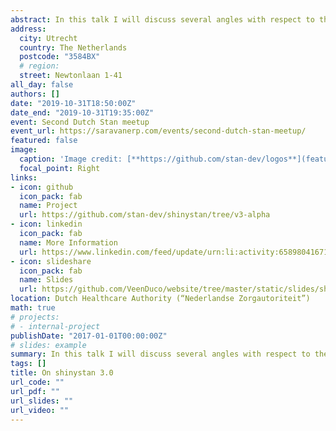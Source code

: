 ```yaml
---
abstract: In this talk I will discuss several angles with respect to the new version of shinystan that is being developed. From a user’s perspective I will explain some new features, including report generation. I discuss how some new features might be useful for teaching Bayesian statistics and stan in particular. We will discuss diagnosing your model, finding relevant issues, and how shinystan can help make those tasks easier. From a development perspective I explain the reason to restructure the backend of shinystan, and how the restructuring enables easier contributions from the community to the project. Finally, feedback and wishlist, what do you want (shiny)stan to help you with?
address:
  city: Utrecht
  country: The Netherlands
  postcode: "3584BX"
  # region: 
  street: Newtonlaan 1-41
all_day: false
authors: []
date: "2019-10-31T18:50:00Z"
date_end: "2019-10-31T19:35:00Z"
event: Second Dutch Stan meetup
event_url: https://saravanerp.com/events/second-dutch-stan-meetup/
featured: false
image:
  caption: 'Image credit: [**https://github.com/stan-dev/logos**](featured.png)'
  focal_point: Right
links:
- icon: github
  icon_pack: fab
  name: Project
  url: https://github.com/stan-dev/shinystan/tree/v3-alpha
- icon: linkedin
  icon_pack: fab
  name: More Information
  url: https://www.linkedin.com/feed/update/urn:li:activity:6589804167131394049/
- icon: slideshare
  icon_pack: fab
  name: Slides
  url: https://github.com/VeenDuco/website/tree/master/static/slides/shinystan.pdf
location: Dutch Healthcare Authority (“Nederlandse Zorgautoriteit”)
math: true
# projects:
# - internal-project
publishDate: "2017-01-01T00:00:00Z"
# slides: example
summary: In this talk I will discuss several angles with respect to the new version of shinystan that is being developed. From a user’s perspective I will explain some new features, including report generation. I discuss how some new features might be useful for teaching Bayesian statistics and stan in particular. We will discuss diagnosing your model, finding relevant issues, and how shinystan can help make those tasks easier. From a development perspective I explain the reason to restructure the backend of shinystan, and how the restructuring enables easier contributions from the community to the project. Finally, feedback and wishlist, what do you want (shiny)stan to help you with?
tags: []
title: On shinystan 3.0
url_code: ""
url_pdf: ""
url_slides: ""
url_video: ""
---
```


<!--{{% alert note %}}
Click on the **Slides** button above to view the built-in slides feature.
{{% /alert %}}

Slides can be added in a few ways:

- **Create** slides using Academic's [*Slides*](https://sourcethemes.com/academic/docs/managing-content/#create-slides) feature and link using `slides` parameter in the front matter of the talk file
- **Upload** an existing slide deck to `static/` and link using `url_slides` parameter in the front matter of the talk file
- **Embed** your slides (e.g. Google Slides) or presentation video on this page using [shortcodes](https://sourcethemes.com/academic/docs/writing-markdown-latex/).

Further talk details can easily be added to this page using *Markdown* and $\rm \LaTeX$ math code.
-->